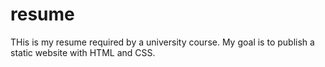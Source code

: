 # resume
THis is my resume required by a university course. My goal is to publish a static website with HTML and CSS.
